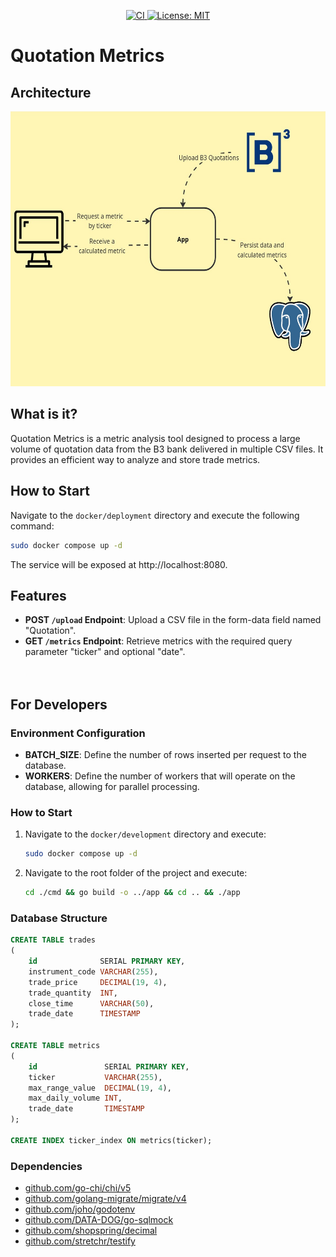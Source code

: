 <p align="center">
  <a href="https://github.com/victorvcruz/quotation-metrics/actions/workflows/test.yml">
    <img src="https://github.com/victorvcruz/quotation-metrics/actions/workflows/test.yml/badge.svg" alt="CI">
  </a>
  <a href="https://opensource.org/licenses/MIT">
    <img src="https://img.shields.io/badge/License-MIT-yellow.svg" alt="License: MIT">
  </a>
</p>


# Quotation Metrics

## Architecture
<p align="center">
  <img src="docs/images/quotation-metrics.png" height="440">
</p>

## What is it?

Quotation Metrics is a metric analysis tool designed to process a large volume of quotation data from the B3 bank delivered in multiple CSV files. It provides an efficient way to analyze and store trade metrics.

## How to Start

Navigate to the `docker/deployment` directory and execute the following command:
```bash
sudo docker compose up -d
```
The service will be exposed at http://localhost:8080.

## Features

- **POST `/upload` Endpoint**: Upload a CSV file in the form-data field named "Quotation".
- **GET `/metrics` Endpoint**: Retrieve metrics with the required query parameter "ticker" and optional "date".
<br><br><br>
## For Developers

### Environment Configuration

- **BATCH_SIZE**: Define the number of rows inserted per request to the database.
- **WORKERS**: Define the number of workers that will operate on the database, allowing for parallel processing.

### How to Start

1. Navigate to the `docker/development` directory and execute:
    ```bash
    sudo docker compose up -d
    ```
2. Navigate to the root folder of the project and execute:
    ```bash
    cd ./cmd && go build -o ../app && cd .. && ./app
    ```

### Database Structure

```sql
CREATE TABLE trades
(
    id              SERIAL PRIMARY KEY,
    instrument_code VARCHAR(255),
    trade_price     DECIMAL(19, 4),
    trade_quantity  INT,
    close_time      VARCHAR(50),
    trade_date      TIMESTAMP
);

CREATE TABLE metrics
(
    id               SERIAL PRIMARY KEY,
    ticker           VARCHAR(255),
    max_range_value  DECIMAL(19, 4),
    max_daily_volume INT,
    trade_date       TIMESTAMP
);

CREATE INDEX ticker_index ON metrics(ticker);
```

### Dependencies

- [github.com/go-chi/chi/v5](https://github.com/go-chi/chi)
- [github.com/golang-migrate/migrate/v4](https://github.com/golang-migrate/migrate)
- [github.com/joho/godotenv](https://github.com/joho/godotenv)
- [github.com/DATA-DOG/go-sqlmock](https://github.com/DATA-DOG/go-sqlmock)
- [github.com/shopspring/decimal](https://github.com/shopspring/decimal)
- [github.com/stretchr/testify](https://github.com/stretchr/testify)
